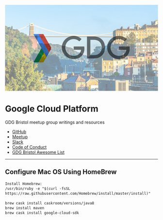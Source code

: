 ![splash image](splash.png "GDG Bristol Meetup Group")

# Google Cloud Platform

GDG Bristol meetup group writings and resources

- [GitHub](https://github.com/unauthed/gdg-bristol)
- [Meetup](https://www.meetup.com/GDG-Bristol/)
- [Slack](https://join.slack.com/t/unauthed/shared_invite/enQtNDA5OTcyMTU3NDg5LTIxZTQ5NjhmMWE1ZjY4YmQzOTlmMjQxNjU3NGNlZjhjZjQ1ODczMzZhNTI3ZjJmMTk2NGY1MDY0OTE1ODk0ZDU)
- [Code of Conduct](code-of-conduct.md)
- [GDG Bristol Awesome List](awesome-gdg.md)

----

## Configure Mac OS Using HomeBrew

```
Install Homebrew:
/usr/bin/ruby -e "$(curl -fsSL https://raw.githubusercontent.com/Homebrew/install/master/install)"

brew cask install caskroom/versions/java8
brew install maven
brew cask install google-cloud-sdk
```

